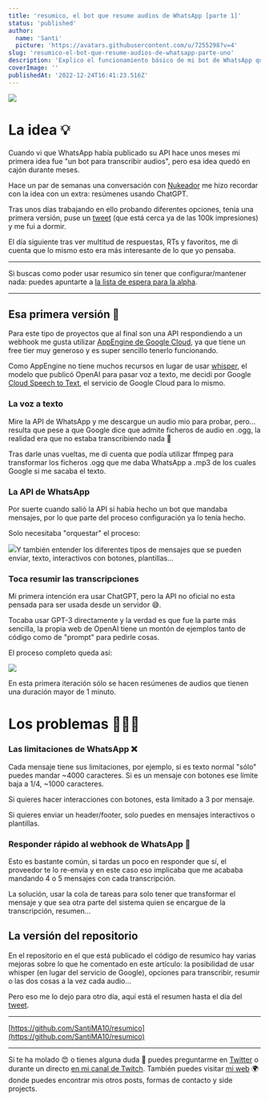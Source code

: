 ```yaml
---
title: 'resumico, el bot que resume audios de WhatsApp [parte 1]'
status: 'published'
author:
  name: 'Santi'
  picture: 'https://avatars.githubusercontent.com/u/7255298?v=4'
slug: 'resumico-el-bot-que-resume-audios-de-whatsapp-parte-uno'
description: 'Explico el funcionamiento básico de mi bot de WhatsApp que permite transcribir y resumir mensajes de audio'
coverImage: ''
publishedAt: '2022-12-24T16:41:23.516Z'
---
```


![](/images/group-1-2x-EyNz.png)

# La idea 💡

Cuando vi que WhatsApp había publicado su API hace unos meses mi primera idea fue "un bot para transcribir audios", pero esa idea quedó en cajón durante meses.

Hace un par de semanas una conversación con [Nukeador](https://twitter.com/nukeador) me hizo recordar con la idea con un extra: resúmenes usando ChatGPT.

Tras unos días trabajando en ello probando diferentes opciones, tenía una primera versión, puse un [tweet](https://twitter.com/santima10/status/1604933925872160768) (que está cerca ya de las 100k impresiones) y me fui a dormir.

El día siguiente tras ver multitud de respuestas, RTs y favoritos, me di cuenta que lo mismo esto era más interesante de lo que yo pensaba.

---

Si buscas como poder usar resumico sin tener que configurar/mantener nada: puedes apuntarte a [la lista de espera para la alpha](https://resumi.co/).

---

## Esa primera versión 🚀

Para este tipo de proyectos que al final son una API respondiendo a un webhook me gusta utilizar [AppEngine de Google Cloud,](https://cloud.google.com/appengine) ya que tiene un free tier muy generoso y es super sencillo tenerlo funcionando.

Como AppEngine no tiene muchos recursos en lugar de usar [whisper](https://github.com/openai/whisper), el modelo que publicó OpenAI para pasar voz a texto, me decidi por Google [Cloud Speech to Text](https://cloud.google.com/speech-to-text), el servicio de Google Cloud para lo mismo.

### La voz a texto

Mire la API de WhatsApp y me descargue un audio mio para probar, pero… resulta que pese a que Google dice que admite ficheros de audio en .ogg, la realidad era que no estaba transcribiendo nada 🤦

Tras darle unas vueltas, me di cuenta que podía utilizar ffmpeg para transformar los ficheros .ogg que me daba WhatsApp a .mp3 de los cuales Google si me sacaba el texto.

### La API de WhatsApp

Por suerte cuando salió la API si había hecho un bot que mandaba mensajes, por lo que parte del proceso configuración ya lo tenía hecho.

Solo necesitaba "orquestar" el proceso:

![](/images/sin-ti-tulo-2021-03-15-1850-M1OD.png)Y también entender los diferentes tipos de mensajes que se pueden enviar, texto, interactivos con botones, plantillas…

### Toca resumir las transcripciones

Mi primera intención era usar ChatGPT, pero la API no oficial no esta pensada para ser usada desde un servidor 😅.

Tocaba usar GPT-3 directamente y la verdad es que fue la parte más sencilla, la propia web de OpenAI tiene un montón de ejemplos tanto de código como de "prompt" para pedirle cosas.

El proceso completo queda así:

![](/images/sin-ti-tulo-2021-03-15-1850-2-Q3Nz.png)

En esta primera iteración sólo se hacen resúmenes de audios que tienen una duración mayor de 1 minuto.

# **Los problemas 🤦🏻‍♂️**

### Las limitaciones de WhatsApp ❌

Cada mensaje tiene sus limitaciones, por ejemplo, si es texto normal "sólo" puedes mandar \~4000 caracteres. Si es un mensaje con botones ese límite baja a 1/4, \~1000 caracteres.

Si quieres hacer interacciones con botones, esta limitado a 3 por mensaje.

Si quieres enviar un header/footer, solo puedes en mensajes interactivos o plantillas.

### Responder rápido al webhook de WhatsApp 🏃

Esto es bastante común, si tardas un poco en responder que sí, el proveedor te lo re-envía y en este caso eso implicaba que me acababa mandando 4 o 5 mensajes con cada transcripción.

La solución, usar la cola de tareas para solo tener que transformar el mensaje y que sea otra parte del sistema quien se encargue de la transcripción, resumen…

## La versión del repositorio

En el repositorio en el que está publicado el código de resumico hay varias mejoras sobre lo que he comentado en este artículo: la posibilidad de usar whisper (en lugar del servicio de Google), opciones para transcribir, resumir o las dos cosas a la vez cada audio…

Pero eso me lo dejo para otro día, aquí está el resumen hasta el día del [tweet](https://twitter.com/santima10/status/1604933925872160768).

---

[https://github.com/SantiMA10/resumico](https://github.com/SantiMA10/resumico)

---

Si te ha molado 😍 o tienes alguna duda 🤔 puedes preguntarme en [Twitter](https://twitter.com/SantiMA10) o durante un directo [en mi canal de Twitch](https://twitch.tv/SantiMA10). También puedes visitar [mi web](https://santiagomartin.dev/) 🌍 donde puedes encontrar mis otros posts, formas de contacto y side projects.

